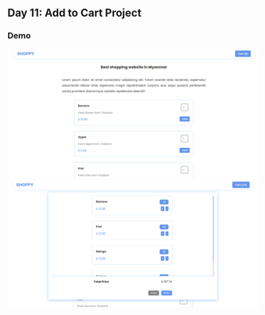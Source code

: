 ## Day 11: Add to Cart Project

### Demo

!["screenshot1"](./screenshots/1.png)
!["screenshot2"](./screenshots/2.png)
